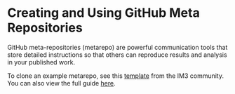 # Creating and Using GitHub Meta Repositories

GitHub meta-repositories (metarepo) are powerful communication tools that store detailed instructions so that others can reproduce results and analysis in your published work. 

To clone an example metarepo, see this [template](https://github.com/IMMM-SFA/metarepo) from the IM3 community. You can also view the full guide [here](https://immm-sfa.github.io/metarepo/).
